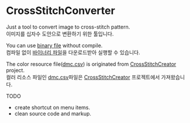 # CrossStitchConverter
Just a tool to convert image to cross-stitch pattern.  
이미지를 십자수 도안으로 변환하기 위한 툴입니다.

You can use [binary file](https://github.com/reinvert/CrossStitchConverter/raw/master/crossstitchconverter.zip) without compile.  
컴파일 없이 [바이너리 파일](https://github.com/reinvert/CrossStitchConverter/raw/master/crossstitchconverter.zip)을 다운로드받아 실행할 수 있습니다.

The color resource file([dmc.csv](https://github.com/reinvert/CrossStitchConverter/blob/master/dmc.csv)) is originated from [CrossStitchCreator](https://github.com/adrianj/CrossStitchCreator) project.  
컬러 리소스 파일인 [dmc.csv](https://github.com/reinvert/CrossStitchConverter/blob/master/dmc.csv)파일은 [CrossStitchCreator](https://github.com/adrianj/CrossStitchCreator) 프로젝트에서 가져왔습니다.

TODO
- create shortcut on menu items.
- clean source code and markup.